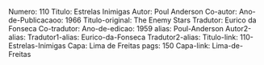 Numero: 110
Titulo: Estrelas Inimigas
Autor: Poul Anderson
Co-autor: 
Ano-de-Publicacaoo: 1966
Titulo-original: The Enemy Stars
Tradutor: Eurico da Fonseca
Co-tradutor: 
Ano-de-edicao: 1959
alias: Poul-Anderson
Autor2-alias: 
Tradutor1-alias: Eurico-da-Fonseca
Tradutor2-alias: 
Titulo-link: 110-Estrelas-Inimigas
Capa: Lima de Freitas
pags: 150
Capa-link: Lima-de-Freitas